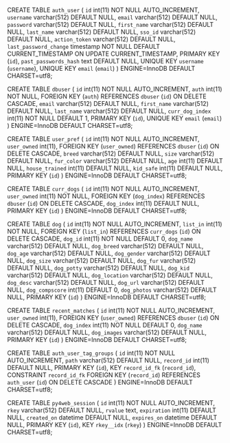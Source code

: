 CREATE TABLE `auth_user` (
  `id` int(11) NOT NULL AUTO_INCREMENT,
  `username` varchar(512) DEFAULT NULL,
  `email` varchar(512) DEFAULT NULL,
  `password` varchar(512) DEFAULT NULL,
  `first_name` varchar(512) DEFAULT NULL,
  `last_name` varchar(512) DEFAULT NULL,
  `sso_id` varchar(512) DEFAULT NULL,
  `action_token` varchar(512) DEFAULT NULL,
  `last_password_change` timestamp NOT NULL DEFAULT CURRENT_TIMESTAMP ON UPDATE CURRENT_TIMESTAMP,
  PRIMARY KEY (`id`),
  `past_passwords_hash` text DEFAULT NULL,
  UNIQUE KEY `username` (`username`),
  UNIQUE KEY `email` (`email`)
) ENGINE=InnoDB DEFAULT CHARSET=utf8;

CREATE TABLE `dbuser` (
  `id` int(11) NOT NULL AUTO_INCREMENT,
  `auth` int(11) NOT NULL, FOREIGN KEY (`auth`) REFERENCES `dbuser` (`id`) ON DELETE CASCADE,
  `email` varchar(512) DEFAULT NULL,
  `first_name` varchar(512) DEFAULT NULL,
  `last_name` varchar(512) DEFAULT NULL,
  `curr_dog_index` int(11) NOT NULL DEFAULT 1,
  PRIMARY KEY (`id`),
  UNIQUE KEY `email` (`email`)
) ENGINE=InnoDB DEFAULT CHARSET=utf8;

CREATE TABLE `user_pref` (
  `id` int(11) NOT NULL AUTO_INCREMENT,
  `user_owned` int(11), FOREIGN KEY (`user_owned`) REFERENCES `dbuser` (`id`) ON DELETE CASCADE,
  `breed` varchar(512) DEFAULT NULL,
  `size` varchar(512) DEFAULT NULL,
  `fur_color` varchar(512) DEFAULT NULL,
  `age` int(11) DEFAULT NULL,
  `house_trained` int(11) DEFAULT NULL,
  `kid_safe` int(11) DEFAULT NULL,
  PRIMARY KEY (`id`)
) ENGINE=InnoDB DEFAULT CHARSET=utf8;

CREATE TABLE `curr_dogs` (
  `id` int(11) NOT NULL AUTO_INCREMENT,
  `user_owned` int(11) NOT NULL, FOREIGN KEY (`dog_index`) REFERENCES `dbuser` (`id`) ON DELETE CASCADE,
  `dog_index` int(11) DEFAULT NULL,
  PRIMARY KEY (`id`)
) ENGINE=InnoDB DEFAULT CHARSET=utf8;

CREATE TABLE `dog` (
  `id` int(11) NOT NULL AUTO_INCREMENT,
  `list_in` int(11) NOT NULL, FOREIGN KEY (`list_in`) REFERENCES `curr_dogs` (`id`) ON DELETE CASCADE,
  `dog_id` int(11) NOT NULL DEFAULT 0,
  `dog_name` varchar(512) DEFAULT NULL,
  `dog_breed` varchar(512) DEFAULT NULL,
  `dog_age` varchar(512) DEFAULT NULL,
  `dog_gender` varchar(512) DEFAULT NULL,
  `dog_size` varchar(512) DEFAULT NULL,
  `dog_fur` varchar(512) DEFAULT NULL,
  `dog_potty` varchar(512) DEFAULT NULL,
  `dog_kid` varchar(512) DEFAULT NULL,
  `dog_location` varchar(512) DEFAULT NULL,
  `dog_desc` varchar(512) DEFAULT NULL,
  `dog_url` varchar(512) DEFAULT NULL,
  `dog_compscore` int(11) DEFAULT 0,
  `dog_photos` varchar(512) DEFAULT NULL,
  PRIMARY KEY (`id`)
) ENGINE=InnoDB DEFAULT CHARSET=utf8;

CREATE TABLE `recent_matches` (
  `id` int(11) NOT NULL AUTO_INCREMENT,
  `user_owned` int(11), FOREIGN KEY (`user_owned`) REFERENCES `dbuser` (`id`) ON DELETE CASCADE,
  `dog_index` int(11) NOT NULL DEFAULT 0,
  `dog_name` varchar(512) DEFAULT NULL,
  `dog_images` varchar(512) DEFAULT NULL,
  PRIMARY KEY (`id`)
) ENGINE=InnoDB DEFAULT CHARSET=utf8;

CREATE TABLE `auth_user_tag_groups` (
  `id` int(11) NOT NULL AUTO_INCREMENT,
  `path` varchar(512) DEFAULT NULL,
  `record_id` int(11) DEFAULT NULL,
  PRIMARY KEY (`id`),
  KEY `record_id_fk` (`record_id`),
  CONSTRAINT `record_id_fk` FOREIGN KEY (`record_id`) REFERENCES `auth_user` (`id`) ON DELETE CASCADE
) ENGINE=InnoDB DEFAULT CHARSET=utf8;

CREATE TABLE `py4web_session` (
  `id` int(11) NOT NULL AUTO_INCREMENT,
  `rkey` varchar(512) DEFAULT NULL,
  `rvalue` text,
  `expiration` int(11) DEFAULT NULL,
  `created_on` datetime DEFAULT NULL,
  `expires_on` datetime DEFAULT NULL,
  PRIMARY KEY (`id`),
  KEY `rkey__idx` (`rkey`)
) ENGINE=InnoDB DEFAULT CHARSET=utf8;